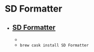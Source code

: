 # SD Formatter
- [SD Formatter](https://www.sdcard.org/)
  -  
  - 
  - `brew cask install SD Formatter`
